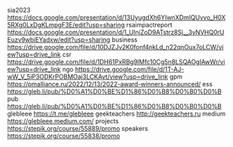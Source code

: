 sia2023 https://docs.google.com/presentation/d/13UyugdXh6YIwnXDmIQUvvo_H0X5RXg0LxDgKLmpgF3E/edit?usp=sharing
rsaimpactreport https://docs.google.com/presentation/d/1_UInjZoD9ATstrz8Sj__3vNVHQ0rUEuzv9wbiEYadxw/edit?usp=sharing
business https://drive.google.com/file/d/10DJZJv2K0fonf4nkLd_n22qnOux7oLCW/view?usp=drive_link
csr https://drive.google.com/file/d/1DH61PxRBg9IMfc10Cg5n8LSQAOgIAwWr/view?usp=drive_link
ngo https://drive.google.com/file/d/1T-AJ-wW_V_5iP3ODKrPOBMOaj3LCKAyt/view?usp=drive_link
gpm https://pmalliance.ru/2022/12/13/2022-award-winners-announced/
ess	https://gleb.li/pub/%D0%A1%D0%BE%D1%86%D0%B8%D0%B0%D0%B
pub	https://gleb.li/pub/%D0%A1%D0%BE%D1%86%D0%B8%D0%B0%D0%B
glebleee https://t.me/glebleee
geekteachers http://geekteachers.ru
medium https://glebleee.medium.com/
projects https://stepik.org/course/55889/promo
speakers https://stepik.org/course/55838/promo